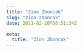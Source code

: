 ```yaml
---
title: "Zion Zboncak"
slug: "zion-zboncak"
date: 2021-02-20T06:51:34Z

meta:
  title: "Zion Zboncak"
---
```



